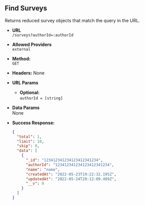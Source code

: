 ## **Find Surveys**

Returns reduced survey objects that match the query in the URL.

- **URL**  
  `/surveys?authorId=:authorId`

- **Allowed Providers**  
  `external`

- **Method:**  
  `GET`

- **Headers:**
  None

- **URL Params**

  - **Optional:**  
    `authorId = [string]`

- **Data Params**  
  None

- **Success Response:**
  ```json
  {
    "total": 1,
    "limit": 10,
    "skip": 0,
    "data": [
      {
        "_id": "123412341234123412341234",
        "authorId": "123412341234123412341234",
        "name": "name",
        "createdAt": "2022-05-23T19:22:32.195Z",
        "updatedAt": "2022-05-24T20:12:09.489Z",
        "__v": 0
      }
    ]
  }
  ```

